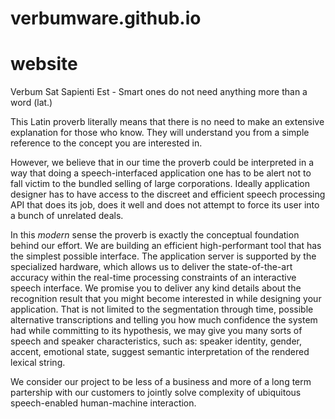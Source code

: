 # verbumware.github.io
# website

Verbum Sat Sapienti Est - Smart ones do not need anything more than a word (lat.) 

This Latin proverb literally means that there is no need to make an extensive explanation for those who know. They will understand you from a simple reference to the concept you are interested in. 

However, we believe that in our time the proverb could be interpreted in a way that doing a speech-interfaced application one has to be alert not to fall victim to the bundled selling of large corporations. Ideally application designer has to have access to the discreet and efficient speech processing API that does its job, does it well and does not attempt to force its user into a bunch of unrelated deals.

In this *modern* sense the proverb is exactly the conceptual foundation behind our effort. We are building an efficient high-performant tool that has the simplest possible interface. The application server is supported by the specialized hardware, which allows us to deliver the state-of-the-art accuracy within the real-time processing constraints of an interactive speech interface. We promise you to deliver any kind details about the recognition result that you might become interested in while designing your application. That is not limited to the segmentation through time, possible alternative transcriptions and telling you how much confidence the system had while committing to its hypothesis, we may give you many sorts of speech and speaker characteristics, such as: speaker identity, gender, accent, emotional state, suggest semantic interpretation of the rendered lexical string.

We consider our project to be less of a business and more of a long term partership with our customers to jointly solve complexity of ubiquitous speech-enabled human-machine interaction.
